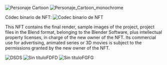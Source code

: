 ![Personaje Cartoon](https://github.com/user-attachments/assets/25cc6df9-fb8a-412f-a1d1-4e92dcef692a)
![Personaje_Cartoon_monochrome](https://github.com/user-attachments/assets/cc9f7f22-8567-4cd7-b229-ede5da33d90f)

Códec binario de NFT:
![Codec binario de NFT](https://github.com/user-attachments/assets/f0361cf1-9b3f-4ad4-a5ed-f953d53c50ba)

This NFT contains the final render, sample images of the project, project files in the Blend format, belonging to the Blender Software, plus intellectual property licenses, in charge of the new owner of the NFT. Its commercial use for advertising, animated series or 3D movies is subject to the permissions granted by the new owner of the NFT.

![DSDS](https://github.com/user-attachments/assets/fbcca74b-0576-4fad-8ac1-29b1f9b49ced)
![Sin títuloFDFD](https://github.com/user-attachments/assets/3a80d62e-4f62-4097-b2a1-a679b4f68720)
![Sin títuloFGFG](https://github.com/user-attachments/assets/e9adeca7-6cc1-4a97-adcf-603335644a80)





